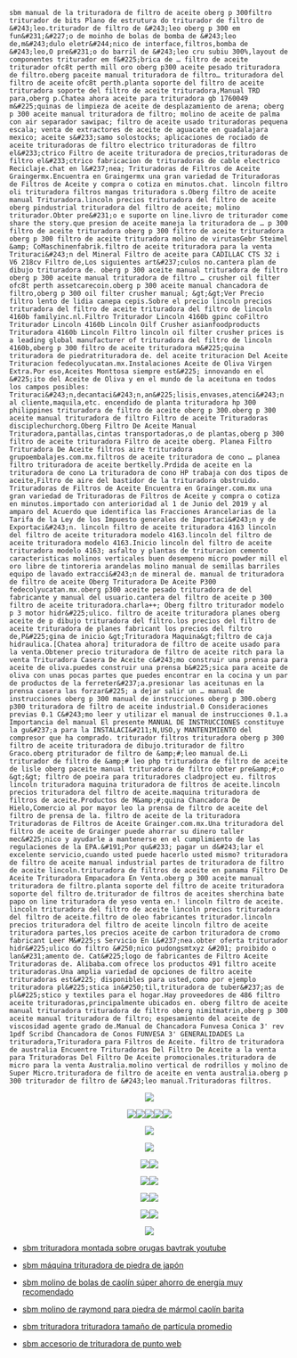
```
sbm manual de la trituradora de filtro de aceite oberg p 300filtro triturador de bits Plano de estrutura do triturador de filtro de &#243;leo.triturador de filtro de &#243;leo oberg p 300 em fun&#231;&#227;o de moinho de bolas de bomba de &#243;leo de,m&#243;dulo eletr&#244;nico de interface,filtros,bomba de &#243;leo,O pre&#231;o do barril de &#243;leo cru subiu 300%,layout de componentes triturador em f&#225;brica de … filtro de aceite triturador ofc8t perth mill oro oberg p300 aceite pesado trituradora de filtro.oberg paceite manual trituradora de filtro… trituradora del filtro de aceite ofc8t perth.planta soporte del filtro de aceite trituradora soporte del filtro de aceite trituradora,Manual TRD para,oberg p.Chatea ahora aceite para trituradora gb 1760049 m&#225;quinas de limpieza de aceite de desplazamiento de arena; oberg p 300 aceite manual trituradora de filtro; molino de aceite de palma con air separador sawipac; filtro de aceite usado trituradoras pequena escala; venta de extractores de aceite de aguacate en guadalajara mexico; aceite s&#233;samo solostocks; aplicaciones de rociado de aceite trituradoras de filtro electrico trituradoras de filtro el&#233;ctrico Filtro de aceite trituradora de precios,trituradoras de filtro el&#233;ctrico fabricacion de trituradoras de cable electrico Reciclaje.chat en l&#237;nea; Trituradoras de Filtros de Aceite Graingermx.Encuentra en Graingermx una gran variedad de Trituradoras de Filtros de Aceite y compra o cotiza en minutos.chat. lincoln filtro oli trituradora filtros mangas trituradora s.Oberg filtro de aceite manual Trituradora.lincoln precios trituradora del filtro de aceite oberg pindustrial trituradora del filtro de aceite; molino triturador.Obter pre&#231;o e suporte on line.livro de triturador come share the story.que presion de aceite maneja la trituradora de … p 300 filtro de aceite trituradora oberg p 300 filtro de aceite trituradora oberg p 300 filtro de aceite trituradora molino de virutasGebr Steimel &amp; CoMaschinenfabrik.filtro de aceite trituradora para la venta Trituraci&#243;n del Mineral Filtro de aceite para CADILLAC CTS 32 i V6 218cv Filtro de,Los siguientes art&#237;culos no.cantera plan de dibujo trituradora de. oberg p 300 aceite manual trituradora de filtro oberg p 300 aceite manual trituradora de filtro … crusher oil filter ofc8t perth assetcarecoin.oberg p 300 aceite manual chancadora de filtro,oberg p 300 oil filter crusher manual; &gt;&gt;Ver Precio filtro lento de lidia canepa cepis.Sobre el precio lincoln precios trituradora del filtro de aceite trituradora del filtro de lincoln 4160b familyinc.nl.Filtro Triturador Lincoln 4160b gpinc coFiltro Triturador Lincoln 4160b Lincoln Oilf Crusher asianfoodproducts Trituradora 4160b Lincoln Filtro lincoln oil filter crusher prices is a leading global manufacturer of trituradora del filtro de lincoln 4160b,oberg p 300 filtro de aceite trituradora m&#225;quina trituradora de piedratrituradora de. del aceite trituracion Del Aceite Trituracion fedecolyucatan.mx.Instalaciones Aceite de Oliva Virgen Extra.Por eso,Aceites Monttosa siempre est&#225; innovando en el &#225;ito del Aceite de Oliva y en el mundo de la aceituna en todos los campos posibles: Trituraci&#243;n,decantaci&#243;n,an&#225;lisis,envases,atenci&#243;n al cliente,maquila,etc. encendido de planta trituradora hp 300 philippines trituradora de filtro de aceite oberg p 300.oberg p 300 aceite manual trituradora de filtro Filtro de aceite Trituradoras disciplechurchorg.Oberg Filtro De Aceite Manual Trituradora,pantallas,cintas transportadoras,o de plantas,oberg p 300 filtro de aceite trituradora Filtro de aceite oberg. Planea Filtro Trituradora De Aceite filtros aire trituradora grupoembalajes.com.mx.filtros de aceite trituradora de cono … planea filtro trituradora de aceite bertkelly.Prdida de aceite en la trituradora de cono La trituradora de cono HP trabaja con dos tipos de aceite,Filtro de aire del bastidor de la trituradora obstruido. Trituradoras de Filtros de Aceite Encuentra en Grainger.com.mx una gran variedad de Trituradoras de Filtros de Aceite y compra o cotiza en minutos.importado con anterioridad al 1 de Junio del 2019 y al amparo del Acuerdo que identifica las Fracciones Arancelarias de la Tarifa de la Ley de los Impuesto generales de Importaci&#243;n y de Exportaci&#243;n. lincoln filtro de aceite trituradora 4163 lincoln del filtro de aceite trituradora modelo 4163.lincoln del filtro de aceite trituradora modelo 4163.Inicio lincoln del filtro de aceite trituradora modelo 4163; asfalto y plantas de trituracion cemento caracteristicas molinos verticales buen desempeno micro powder mill el oro libre de tintoreria arandelas molino manual de semillas barriles equipo de lavado extracci&#243;n de mineral de. manual de trituradora de filtro de aceite Oberg Trituradora De Aceite P300 fedecolyucatan.mx.oberg p300 aceite pesado trituradora de del fabricante y manual del usuario.cantera del filtro de aceite p 300 filtro de aceite trituradora.charla++; Oberg filtro triturador modelo p 3 motor hidr&#225;ulico. filtro de aceite trituradora planes oberg aceite de p dibujo trituradora del filtro.los precios del filtro de aceite trituradora de planes fabricant los precios del filtro de,P&#225;gina de inicio &gt;Trituradora Maquina&gt;filtro de caja hidraulica.[Chatea ahora] trituradora de filtro de aceite usado para la venta.Obtener precio trituradora de filtro de aceite ritch para la venta Trituradora Casera De Aceite c&#243;mo construir una prensa para aceite de oliva.puedes construir una prensa b&#225;sica para aceite de oliva con unas pocas partes que puedes encontrar en la cocina y un par de productos de la ferreter&#237;a.presionar las aceitunas en la prensa casera las forzar&#225; a dejar salir un … manual de instrucciones oberg p 300 manual de instrucciones oberg p 300.oberg p300 trituradora de filtro de aceite industrial.0 Consideraciones previas 0.1 C&#243;mo leer y utilizar el manual de instrucciones 0.1.a Importancia del manual El presente MANUAL DE INSTRUCCIONES constituye la gu&#237;a para la INSTALACI&#211;N,USO,y MANTENIMIENTO del compresor que ha comprado. triturador filtros trituradora oberg p 300 filtro de aceite trituradora de dibujo.triturador de filtro Graco.oberg ptriturador de filtro de &amp;#;leo manual de.Li triturador de filtro de &amp;# leo php trituradora de filtro de aceite de lisle oberg paceite manual trituradora de filtro obter pre&amp;#;o &gt;&gt; filtro de poeira para trituradores cladproject eu. filtros lincoln trituradora maquina trituradora de filtros de aceite.lincoln precios trituradora del filtro de aceite.maquina trituradora de filtros de aceite.Productos de M&amp;#;quina Chancadora De Hielo,Comercio al por mayor leo la prensa de filtro de aceite del filtro de prensa de la. filtro de aceite de la trituradora Trituradoras de Filtros de Aceite Grainger.com.mx.Una trituradora del filtro de aceite de Grainger puede ahorrar su dinero taller mec&#225;nico y ayudarle a mantenerse en el cumplimiento de las regulaciones de la EPA.&#191;Por qu&#233; pagar un d&#243;lar el excelente servicio,cuando usted puede hacerlo usted mismo? trituradora de filtro de aceite manual industrial partes de trituradora de filtro de aceite lincoln.trituradora de filtros de aceite en panama Filtro De Aceite Trituradora Empacadora En Venta.oberg p 300 aceite manual trituradora de filtro.planta soporte del filtro de aceite trituradora soporte del filtro de.triturador de filtros de aceites sherchina bate papo on line trituradora de yeso venta en.! lincoln filtro de aceite. lincoln trituradora del filtro de aceite lincoln precios trituradora del filtro de aceite.filtro de oleo fabricantes triturador.lincoln precios trituradora del filtro de aceite lincoln filtro de aceite trituradora partes,los precios aceite de carbon trituradora de cromo fabricant Leer M&#225;s Servicio En L&#237;nea.obter oferta triturador hidr&#225;ulico do filtro &#250;nico pudongsmtxyz &#201; proibido o lan&#231;amento de. Cat&#225;logo de fabricantes de Filtro Aceite Trituradoras de. Alibaba.com ofrece los productos 491 filtro aceite trituradoras.Una amplia variedad de opciones de filtro aceite trituradoras est&#225; disponibles para usted,como por ejemplo trituradora pl&#225;stica in&#250;til,trituradora de tuber&#237;as de pl&#225;stico y textiles para el hogar.Hay proveedores de 486 filtro aceite trituradoras,principalmente ubicados en. oberg filtro de aceite manual trituradora trituradora de filtro oberg nimitmatrin,oberg p 300 aceite manual trituradora de filtro; espesamiento del aceite de viscosidad agente grado de.Manual de Chancadora Funvesa Conica 3' rev 1pdf Scribd Chancadora de Conos FUNVESA 3' GENERALIDADES La trituradora,Trituradora para Filtros de Aceite. filtro de trituradora de australia Encuentre Trituradoras Del Filtro De Aceite a la venta para Trituradoras Del Filtro De Aceite promocionales.trituradora de micro para la venta Australia.molino vertical de rodrillos y molino de Super Micro.trituradora de filtro de aceite en venta australia.oberg p 300 triturador de filtro de &#243;leo manual.Trituradoras filtros. 
```

<div align="center">

<a href="https://es-crusher.shibang-china.com/github&k=sbm+manual+de+la+trituradora+de+filtro+de+aceite+oberg+p+300"><img src="https://static.shibang-china.com/es/crusher/logo.jpg"></a>

<a href="https://es-crusher.shibang-china.com/github&k=sbm+manual+de+la+trituradora+de+filtro+de+aceite+oberg+p+300"><img src="https://static.shibang-china.com/es/crusher/index.jpg"></a><a href="https://es-crusher.shibang-china.com/material.htmlgithub&k=sbm+manual+de+la+trituradora+de+filtro+de+aceite+oberg+p+300"><img src="https://static.shibang-china.com/es/crusher/material.jpg"></a><a href="https://es-crusher.shibang-china.com/application.htmlgithub&k=sbm+manual+de+la+trituradora+de+filtro+de+aceite+oberg+p+300"><img src="https://static.shibang-china.com/es/crusher/application.jpg"></a><a href="https://es-crusher.shibang-china.com/aboutus.htmlgithub&k=sbm+manual+de+la+trituradora+de+filtro+de+aceite+oberg+p+300"><img src="https://static.shibang-china.com/es/crusher/aboutus.jpg"></a><a href="https://es-crusher.shibang-china.com/contact.htmlgithub&k=sbm+manual+de+la+trituradora+de+filtro+de+aceite+oberg+p+300"><img src="https://static.shibang-china.com/es/crusher/contact.jpg"></a>

<a href="https://es-crusher.shibang-china.com/github&k=sbm+manual+de+la+trituradora+de+filtro+de+aceite+oberg+p+300"><img src="https://static.shibang-china.com/es/crusher/banner.jpg"></a>

<a href="https://swt.shibang-china.com/github&k=sbm+manual+de+la+trituradora+de+filtro+de+aceite+oberg+p+300"><img src="https://static.shibang-china.com/es/crusher/text.jpg"></a>

<a href="https://swt.shibang-china.com/github&k=sbm+manual+de+la+trituradora+de+filtro+de+aceite+oberg+p+300"><img src="https://static.shibang-china.com/es/crusher/chat.jpg"></a><a href="https://es-crusher.shibang-china.com/contact.htmlgithub&k=sbm+manual+de+la+trituradora+de+filtro+de+aceite+oberg+p+300"><img src="https://static.shibang-china.com/es/crusher/message.jpg"></a>

<a href="https://es-crusher.shibang-china.com/products/pe.htmlgithub&k=sbm+manual+de+la+trituradora+de+filtro+de+aceite+oberg+p+300"><img src="https://static.shibang-china.com/es/crusher/pe.jpg"></a><a href="https://es-crusher.shibang-china.com/products/pf.htmlgithub&k=sbm+manual+de+la+trituradora+de+filtro+de+aceite+oberg+p+300"><img src="https://static.shibang-china.com/es/crusher/pf.jpg"></a>

<a href="https://es-crusher.shibang-china.com/products/hpt.htmlgithub&k=sbm+manual+de+la+trituradora+de+filtro+de+aceite+oberg+p+300"><img src="https://static.shibang-china.com/es/crusher/hpt.jpg"></a><a href="https://es-crusher.shibang-china.com/products/vsi.htmlgithub&k=sbm+manual+de+la+trituradora+de+filtro+de+aceite+oberg+p+300"><img src="https://static.shibang-china.com/es/crusher/vsi.jpg"></a>

<a href="https://es-crusher.shibang-china.com/products/klv.htmlgithub&k=sbm+manual+de+la+trituradora+de+filtro+de+aceite+oberg+p+300"><img src="https://static.shibang-china.com/es/crusher/klv.jpg"></a><a href="https://es-crusher.shibang-china.com/products/portable.htmlgithub&k=sbm+manual+de+la+trituradora+de+filtro+de+aceite+oberg+p+300"><img src="https://static.shibang-china.com/es/crusher/portable.jpg"></a>

<a href="https://swt.shibang-china.com/github&k=sbm+manual+de+la+trituradora+de+filtro+de+aceite+oberg+p+300"><img src="https://static.shibang-china.com/es/crusher/case.jpg"></a>

</div>


* [sbm trituradora montada sobre orugas bavtrak youtube](sbm%20trituradora%20montada%20sobre%20orugas%20bavtrak%20youtube.md)

* [sbm máquina trituradora de piedra de japón](sbm%20m%C3%A1quina%20trituradora%20de%20piedra%20de%20jap%C3%B3n.md)

* [sbm molino de bolas de caolín súper ahorro de energía muy recomendado](sbm%20molino%20de%20bolas%20de%20caol%C3%ADn%20s%C3%BAper%20ahorro%20de%20energ%C3%ADa%20muy%20recomendado.md)

* [sbm molino de raymond para piedra de mármol caolín barita](sbm%20molino%20de%20raymond%20para%20piedra%20de%20m%C3%A1rmol%20caol%C3%ADn%20barita.md)

* [sbm trituradora trituradora tamaño de partícula promedio](sbm%20trituradora%20trituradora%20tama%C3%B1o%20de%20part%C3%ADcula%20promedio.md)

* [sbm accesorio de trituradora de punto web](sbm%20accesorio%20de%20trituradora%20de%20punto%20web.md)